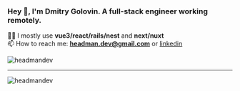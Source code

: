 
<h3>Hey 👋, I'm Dmitry Golovin. A full-stack engineer working remotely. </h3>  
  
👨‍💻 I mostly use **vue3/react/rails/nest** and **next/nuxt**   
📫 How to reach me: **headman.dev@gmail.com**  or [linkedin](https://linkedin.com/in/dmitry-golovin-headmandev)  

<p><img align="center" src="https://github-readme-stats.vercel.app/api/top-langs?username=headmandev&show_icons=true&locale=en&layout=compact" alt="headmandev" />
</p>    

---

<p><img align="center" src="https://github-readme-stats.vercel.app/api?username=headmandev&show_icons=true&locale=en&layout=compact" alt="headmandev" /></p>
